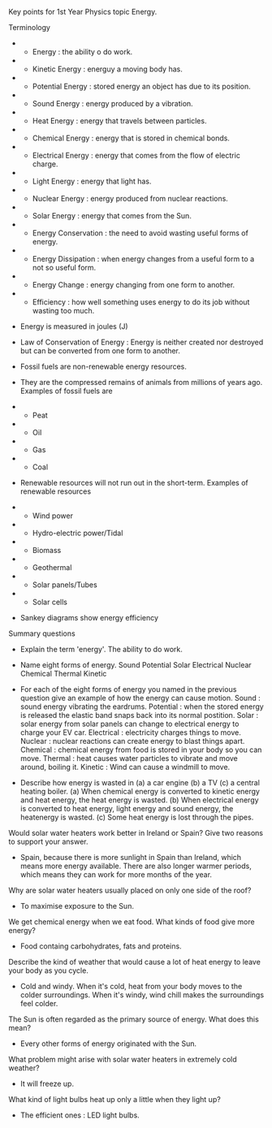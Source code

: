 Key points for 1st Year Physics topic Energy.

Terminology
- - Energy : the ability o do work.
- - Kinetic Energy : energuy a moving body has.
- - Potential Energy : stored energy an object has due to its position.
- - Sound Energy : energy produced by a vibration.
- - Heat Energy : energy that travels between particles.
- - Chemical Energy : energy that is stored in chemical bonds.
- - Electrical Energy : energy that comes from the flow of electric charge.
- - Light Energy : energy that light has.
- - Nuclear Energy : energy produced from nuclear reactions.
- - Solar Energy : energy that comes from the Sun.
- - Energy Conservation : the need to avoid wasting useful forms of energy.
- - Energy Dissipation : when energy changes from a useful form to a not so useful form.
- - Energy Change : energy changing from one form to another.
- - Efficiency : how well something uses energy to do its job without wasting too much.

- Energy is measured in joules (J)
- Law of Conservation of Energy : Energy is neither created nor destroyed but can be converted from one form to another.
- Fossil fuels are non-renewable energy resources.
- They are the compressed remains of animals from millions of years ago.
Examples of fossil fuels are
- - Peat
- - Oil
- - Gas
- - Coal
- Renewable resources will not run out in the short-term.
Examples of renewable resources
- - Wind power
- - Hydro-electric power/Tidal
- - Biomass
- - Geothermal
- - Solar panels/Tubes
- - Solar cells
- Sankey diagrams show energy efficiency

Summary questions
- Explain the term 'energy'.
The ability to do work.

- Name eight forms of energy.
Sound
Potential
Solar
Electrical
Nuclear
Chemical
Thermal
Kinetic

- For each of the eight forms of energy you named in the previous question give an example of how the energy can cause motion.
Sound : sound energy vibrating the eardrums.
Potential : when the stored energy is released the elastic band snaps back into its normal postition.
Solar : solar energy from solar panels can change to electrical energy to charge your EV car.
Electrical : electricity charges things to move.
Nuclear : nuclear reactions can create energy to blast things apart.
Chemical : chemical energy from food is stored in your body so you can move.
Thermal : heat causes water particles to vibrate and move around, boiling it.
Kinetic : Wind can cause a windmill to move.

- Describe how energy is wasted in (a) a car engine (b) a TV (c) a central heating boiler.
(a) When chemical energy is converted to kinetic energy and heat energy, the heat energy is wasted.
(b) When electrical energy is converted to heat energy, light energy and sound energy, the heatenergy is wasted.
(c) Some heat energy is lost through the pipes.

Would solar water heaters work better in Ireland or Spain? Give two reasons to support your answer.
- Spain, because there is more sunlight in Spain than Ireland, which means more energy available. There are also longer warmer periods, which means they can work for more months of the year.

Why are solar water heaters usually placed on only one side of the roof?
- To maximise exposure to the Sun.

We get chemical energy when we eat food. What kinds of food give more energy?
- Food containg carbohydrates, fats and proteins.

Describe the kind of weather that would cause a lot of heat energy to leave your body as you cycle.
- Cold and windy. When it's cold, heat from your body moves to the colder surroundings. When it's windy, wind chill makes the surroundings feel colder.

The Sun is often regarded as the primary source of energy. What does this mean?
- Every other forms of energy originated with the Sun.

What problem might arise with solar water heaters in extremely cold weather?
- It will freeze up.

What kind of light bulbs heat up only a little when they light up?
- The efficient ones : LED light bulbs.
